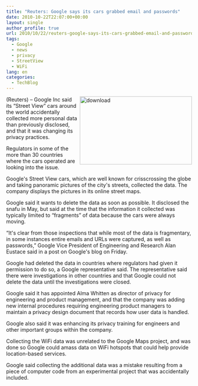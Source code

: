 ```yaml
---
title: "Reuters: Google says its cars grabbed email and passwords"
date: 2010-10-22T22:07:00+00:00
layout: single
author_profile: true
url: 2010/10/22/reuters-google-says-its-cars-grabbed-email-and-passwords/
tags:
  - Google
  - news
  - privacy
  - StreetView
  - WiFi
lang: en
categories: 
  - TechBlog
---
```

[<img title="download" border="0" alt="download" align="right" src="http://lh6.ggpht.com/_vaUVXcmC3OI/TMIEEk-FFAI/AAAAAAAAC4Y/T6HU2dBeekQ/download_thumb%5B2%5D.jpg?imgmax=800" width="304" height="185" />](http://lh5.ggpht.com/_vaUVXcmC3OI/TMIEDN8O7cI/AAAAAAAAC4U/fwg0vMegi1I/s1600-h/download%5B4%5D.jpg)(Reuters) – Google Inc said its “Street View” cars around the world accidentally collected more personal data than previously disclosed, and that it was changing its privacy practices.

Regulators in some of the more than 30 countries where the cars operated are looking into the issue.

Google's Street View cars, which are well known for crisscrossing the globe and taking panoramic pictures of the city's streets, collected the data. The company displays the pictures in its online street maps.

Google said it wants to delete the data as soon as possible. It disclosed the snafu in May, but said at the time that the information it collected was typically limited to “fragments” of data because the cars were always moving.

“It's clear from those inspections that while most of the data is fragmentary, in some instances entire emails and URLs were captured, as well as passwords,” Google Vice President of Engineering and Research Alan Eustace said in a post on Google's blog on Friday.

Google had deleted the data in countries where regulators had given it permission to do so, a Google representative said. The representative said there were investigations in other countries and that Google could not delete the data until the investigations were closed.

Google said it has appointed Alma Whitten as director of privacy for engineering and product management, and that the company was adding new internal procedures requiring engineering product managers to maintain a privacy design document that records how user data is handled.

Google also said it was enhancing its privacy training for engineers and other important groups within the company.

Collecting the WiFi data was unrelated to the Google Maps project, and was done so Google could amass data on WiFi hotspots that could help provide location-based services.

Google said collecting the additional data was a mistake resulting from a piece of computer code from an experimental project that was accidentally included.